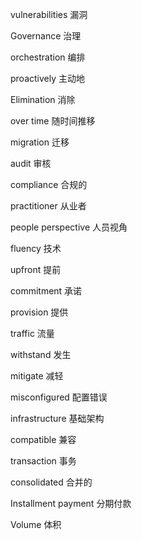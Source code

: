 vulnerabilities 漏洞

Governance 治理

orchestration 编排

proactively 主动地

Elimination 消除

over time 随时间推移

migration 迁移

audit 审核

compliance 合规的

practitioner 从业者

people perspective 人员视角

fluency 技术

upfront 提前

commitment 承诺

provision 提供

traffic 流量

withstand 发生

mitigate 减轻

misconfigured 配置错误

infrastructure 基础架构

compatible 兼容

transaction 事务

consolidated 合并的

Installment payment 分期付款

Volume 体积
